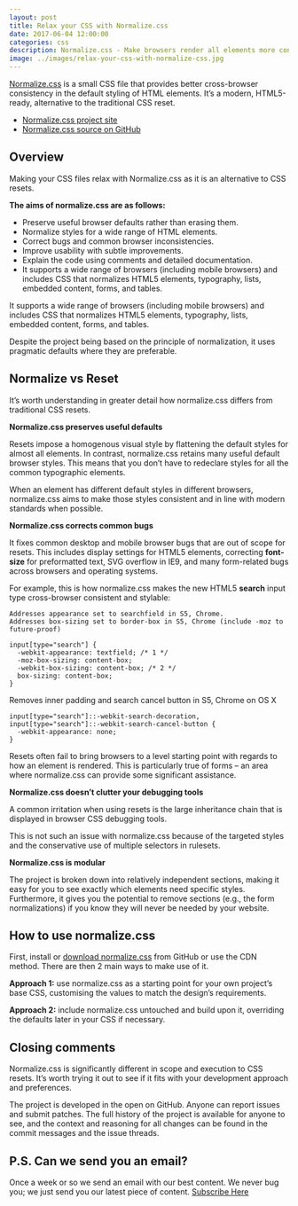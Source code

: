 ```yaml
---
layout: post
title: Relax your CSS with Normalize.css
date: 2017-06-04 12:00:00
categories: css
description: Normalize.css - Make browsers render all elements more consistently. A small CSS file that provides better cross-browser consistency in the default styling of HTML elements
image: ../images/relax-your-css-with-normalize-css.jpg
---
```


[Normalize.css](https://codecarrotnet.github.io/normalize.css/) is a small CSS file that provides better cross-browser consistency in the default styling of HTML elements. It’s a modern, HTML5-ready, alternative to the traditional CSS reset.

*  [Normalize.css project site](https://codecarrotnet.github.io/normalize.css/css/normalize.min.css)
*  [Normalize.css source on GitHub](https://codecarrotnet.github.io/normalize.css/css/normalize.css)

## Overview

Making your CSS files relax with Normalize.css as it is an alternative to CSS resets.

**The aims of normalize.css are as follows:**

*  Preserve useful browser defaults rather than erasing them.
*  Normalize styles for a wide range of HTML elements.
*  Correct bugs and common browser inconsistencies.
*  Improve usability with subtle improvements.
*  Explain the code using comments and detailed documentation.
*  It supports a wide range of browsers (including mobile browsers) and includes CSS that normalizes HTML5 elements, typography, lists, embedded content, forms, and tables.

It supports a wide range of browsers (including mobile browsers) and includes CSS that normalizes HTML5 elements, typography, lists, embedded content, forms, and tables.

Despite the project being based on the principle of normalization, it uses pragmatic defaults where they are preferable.

## Normalize vs Reset

It’s worth understanding in greater detail how normalize.css differs from traditional CSS resets.

**Normalize.css preserves useful defaults**

Resets impose a homogenous visual style by flattening the default styles for almost all elements. In contrast, normalize.css retains many useful default browser styles. This means that you don’t have to redeclare styles for all the common typographic elements.

When an element has different default styles in different browsers, normalize.css aims to make those styles consistent and in line with modern standards when possible.

**Normalize.css corrects common bugs**


It fixes common desktop and mobile browser bugs that are out of scope for resets. This includes display settings for HTML5 elements, correcting **font-size** for preformatted text, SVG overflow in IE9, and many form-related bugs across browsers and operating systems.

For example, this is how normalize.css makes the new HTML5 **search** input type cross-browser consistent and stylable:

```
Addresses appearance set to searchfield in S5, Chrome.
Addresses box-sizing set to border-box in S5, Chrome (include -moz to future-proof)
```

```
input[type="search"] {
  -webkit-appearance: textfield; /* 1 */
  -moz-box-sizing: content-box;
  -webkit-box-sizing: content-box; /* 2 */
  box-sizing: content-box;
}
```


Removes inner padding and search cancel button in S5, Chrome on OS X

```
input[type="search"]::-webkit-search-decoration,
input[type="search"]::-webkit-search-cancel-button {
  -webkit-appearance: none;
}
```

Resets often fail to bring browsers to a level starting point with regards to how an element is rendered. This is particularly true of forms – an area where normalize.css can provide some significant assistance.

**Normalize.css doesn’t clutter your debugging tools**

A common irritation when using resets is the large inheritance chain that is displayed in browser CSS debugging tools.

This is not such an issue with normalize.css because of the targeted styles and the conservative use of multiple selectors in rulesets.

**Normalize.css is modular**

The project is broken down into relatively independent sections, making it easy for you to see exactly which elements need specific styles. Furthermore, it gives you the potential to remove sections (e.g., the form normalizations) if you know they will never be needed by your website.

## How to use normalize.css

First, install or [download normalize.css](https://codecarrotnet.github.io/normalize.css/css/normalize.css) from GitHub or use the CDN method. There are then 2 main ways to make use of it.

**Approach 1:** use normalize.css as a starting point for your own project’s base CSS, customising the values to match the design’s requirements.

**Approach 2:** include normalize.css untouched and build upon it, overriding the defaults later in your CSS if necessary.

## Closing comments

Normalize.css is significantly different in scope and execution to CSS resets. It’s worth trying it out to see if it fits with your development approach and preferences.

The project is developed in the open on GitHub. Anyone can report issues and submit patches. The full history of the project is available for anyone to see, and the context and reasoning for all changes can be found in the commit messages and the issue threads.

## P.S. Can we send you an email?

Once a week or so we send an email with our best content. We never bug you; we just send you our latest piece of content. <a href="#subscribe">Subscribe Here</a>
